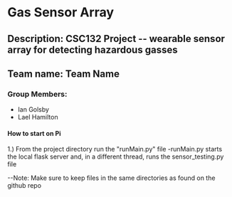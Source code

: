 # Gas Sensor Array

## Description: CSC132 Project -- wearable sensor array for detecting hazardous gasses

## Team name: Team Name

### Group Members:
- Ian Golsby
- Lael Hamilton


#### How to start on Pi
1.) From the project directory run the "runMain.py" file
  -runMain.py starts the local flask server and, in a different thread, runs the sensor_testing.py file

--Note: Make sure to keep files in the same directories as found on the github repo 
